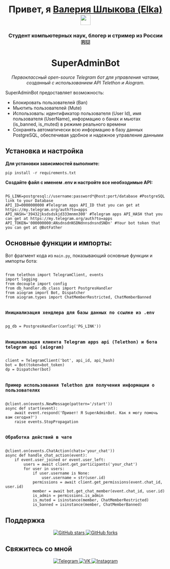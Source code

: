 <h1 align="center">
  Привет, я <a href="https://github.com/tima03/" target="_blank">Валерия Шлыкова (Elka)</a>
  <img src="https://github.com/blackcater/blackcater/raw/main/images/Hi.gif" height="32"/>
</h1>
<h3 align="center">Студент компьютерных наук, блогер и стример из России 🇷🇺</h3>

<h1 align="center">SuperAdminBot</h1>

<p align="center">
  <em>Первоклассный open-source Telegram бот для управления чатами, созданный с использованием API Telethon и Aiogram.</em>
</p>

<p>
  SuperAdminBot предоставляет возможность:
  <ul>
    <li>Блокировать пользователей (Ban)</li>
    <li>Мьютить пользователей (Mute)</li>
    <li>Использовать: идентификатор пользователя (User Id), имя пользователя (UserName), информацию о банах и мьютах (is_banned, is_muted) в режиме реального времени</li>
    <li>Сохранять автоматически всю информацию в базу данных PostgreSQL, обеспечивая удобное и надежное управление данными</li>
  </ul>
</p>

<h2>Установка и настройка</h2>
<p><strong>Для установки зависимостей выполните:</strong></p>
<pre><code>pip install -r requirements.txt</code></pre>

<p><strong>Создайте файл с именем .env и настройте все необходимые API:</strong></p>
<pre><code>
PG_LINK=postgresql://username:password*@host:port/database #PostgreSQL link to your Database
API_ID=0000000000 #Telegram apps API_ID that you can get at https://my.telegram.org/auth?to=apps
API_HASH='39432jksdsdskjd333mnmn300' #Telegram apps API_HASH that you can get at https://my.telegram.org/auth?to=apps
API_TOKEN='000000000:ANsdnsdnNSDNdnnsdnsndSNDn' #Your bot token that you can get at @BotFather
</code></pre>

<h2>Основные функции и импорты:</h2>
<p>Вот фрагмент кода из <code>main.py</code>, показывающий основные функции и импорты бота:</p>
<pre><code>
from telethon import TelegramClient, events
import logging
from decouple import config
from db_handler.db_class import PostgresHandler
from aiogram import Bot, Dispatcher
from aiogram.types import ChatMemberRestricted, ChatMemberBanned

<h3 algin="center">Инициализация хендлера для базы данных по ссылке из .env</h3>
pg_db = PostgresHandler(config('PG_LINK'))

<h3 algin="center">Инициализация клиента Telegram apps api (Telethon) и бота telegram api (aiogram)</h3>
client = TelegramClient('bot', api_id, api_hash)
bot = Bot(token=bot_token)
dp = Dispatcher(bot)

<h3 algin="center">Пример использования Telethon для получения информации о пользователях</h3>
@client.on(events.NewMessage(pattern='/start'))
async def start(event):
    await event.respond('Привет! Я SuperAdminBot. Как я могу помочь вам сегодня?')
    raise events.StopPropagation

<h3 algin="center">Обработка действий в чате</h3>
@client.on(events.ChatAction(chats='your_chat'))
async def handle_chat_action(event):
    if event.user_joined or event.user_left:
        users = await client.get_participants('your_chat')
        for user in users:
            if user.username is None:
                user.username = str(user.id)
            permissions = await client.get_permissions(event.chat_id, user.id)
            member = await bot.get_chat_member(event.chat_id, user.id)
            is_admin = permissions.is_admin
            is_muted = isinstance(member, ChatMemberRestricted)
            is_banned = isinstance(member, ChatMemberBanned)
</code></pre>

<h2>Поддержка</h2>
<p align="center">
  <a href="https://github.com/tima03/SuperAdminBot" target="_blank">
    <img src="https://img.shields.io/github/stars/tima03/SuperAdminBot?style=social" alt="GitHub stars"/>
  </a>
  <a href="https://github.com/tima03/SuperAdminBot/fork" target="_blank">
    <img src="https://img.shields.io/github/forks/tima03/SuperAdminBot?style=social" alt="GitHub forks"/>
  </a>
</p>

<h2>Свяжитесь со мной</h2>
<p align="center">
  <a href="https://t.me/elka_micro" target="_blank">
    <img src="https://img.icons8.com/color/48/000000/telegram-app.png" alt="Telegram"/>
  </a>
  <a href="https://vk.com/elkatsgirl" target="_blank">
    <img src="https://img.icons8.com/color/48/000000/vk-com.png" alt="VK"/>
  </a>
  <a href="https://www.instagram.com/elka_ts" target="_blank">
    <img src="https://img.icons8.com/color/48/000000/instagram-new.png" alt="Instagram"/>
  </a>
</p>
